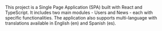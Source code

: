 This project is a Single Page Application (SPA) built with React and TypeScript. It includes two main modules - Users and News - each with specific functionalities. The application also supports multi-language with translations available in English (en) and Spanish (es).

